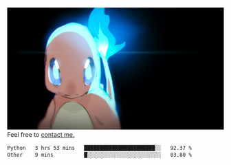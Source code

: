 [gif]: https://raw.githubusercontent.com/uysalserkan/uysalserkan/master/charmander-2.gif

![gif]
Feel free to [contact me.](mailto:uysalserkan08@gmail.com)
<!--
<div align="center">
<p>Profile Visitor Counter</p>
<img src="https://profile-counter.glitch.me/uysalserkan/count.svg" alt="hit counter" align="center">
</div>
-->
<!--START_SECTION:waka-->

```text
Python   3 hrs 53 mins   ███████████████████████░░   92.37 %
Other    9 mins          █░░░░░░░░░░░░░░░░░░░░░░░░   03.80 %
```

<!--END_SECTION:waka-->

